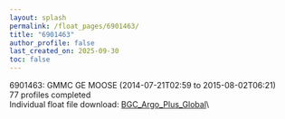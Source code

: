 ```yaml
---
layout: splash
permalink: /float_pages/6901463/
title: "6901463"
author_profile: false
last_created_on: 2025-09-30
toc: false
---
```

 
6901463: GMMC GE MOOSE (2014-07-21T02:59 to 2015-08-02T06:21)\
77 profiles completed\
Individual float file download: [BGC_Argo_Plus_Global](https://ftp.soest.hawaii.edu/bgc_argo_plus/Individual_Floats/outliers_removed/6901463_Sprof_processed.nc)\

